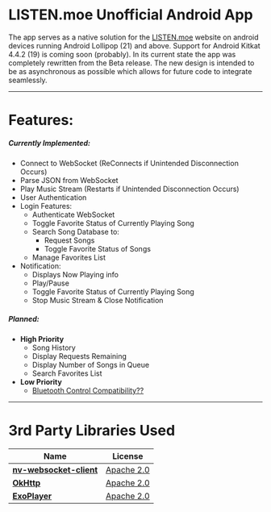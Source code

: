 # LISTEN.moe Unofficial Android App 

The app serves as a native solution for the [LISTEN.moe](https://listen.moe/#/home "LISTEN.moe Homepage") website on android devices running Android Lollipop (21) and above. Support for Android Kitkat 4.4.2 (19) is coming soon (probably).
In its current state the app was completely rewritten from the Beta release. The new design is intended to be as asynchronous as possible which allows for future code to integrate seamlessly.
***
# Features:
##### Currently Implemented:
- Connect to WebSocket (ReConnects if Unintended Disconnection Occurs)
- Parse JSON from WebSocket
- Play Music Stream (Restarts if Unintended Disconnection Occurs)
- User Authentication
- Login Features:
    * Authenticate WebSocket
    * Toggle Favorite Status of Currently Playing Song
    * Search Song Database to:
        * Request Songs
        * Toggle Favorite Status of Songs
    * Manage Favorites List
- Notification:
    * Displays Now Playing info
    * Play/Pause
    * Toggle Favorite Status of Currently Playing Song
    * Stop Music Stream & Close Notification
    
##### Planned:
-  __High Priority__ 
    * Song History
    * Display Requests Remaining
    * Display Number of Songs in Queue
	* Search Favorites List
- __Low Priority__
    * [Bluetooth Control Compatibility?? ](https://snag.gy/tiYgwn.jpg)
    
***
# 3rd Party Libraries Used    

[Apache 2.0]:https://www.apache.org/licenses/LICENSE-2.0

| Name | License |
| --- | --- |
| [__nv-websocket-client__](https://github.com/TakahikoKawasaki/nv-websocket-client) | [Apache 2.0] |
| [__OkHttp__](https://github.com/square/okhttp) | [Apache 2.0] |
| [__ExoPlayer__](https://github.com/google/ExoPlayer) | [Apache 2.0] |
